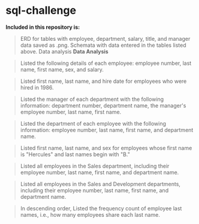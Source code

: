 # sql-challenge

**Included in this repository is:**
 > ERD for tables with employee, department, salary, title, and manager data saved as .png.
 > Schemata with data entered in the tables listed above.
 > Data analysis
**Data Analysis**

> Listed the following details of each employee: employee number, last name, first name, sex, and salary.

> Listed first name, last name, and hire date for employees who were hired in 1986.

> Listed the manager of each department with the following information: department number, department name, the manager's employee number, last name, first name.

> Listed the department of each employee with the following information: employee number, last name, first name, and department name.

> Listed first name, last name, and sex for employees whose first name is "Hercules" and last names begin with "B."

> Listed all employees in the Sales department, including their employee number, last name, first name, and department name.

> Listed all employees in the Sales and Development departments, including their employee number, last name, first name, and department name.

> In descending order, Listed the frequency count of employee last names, i.e., how many employees share each last name.
